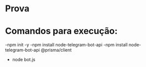 # Prova
# Comandos para execução:
-npm init -y
-npm install node-telegram-bot-api
-npm install node-telegram-bot-api @prisma/client
- node bot.js 